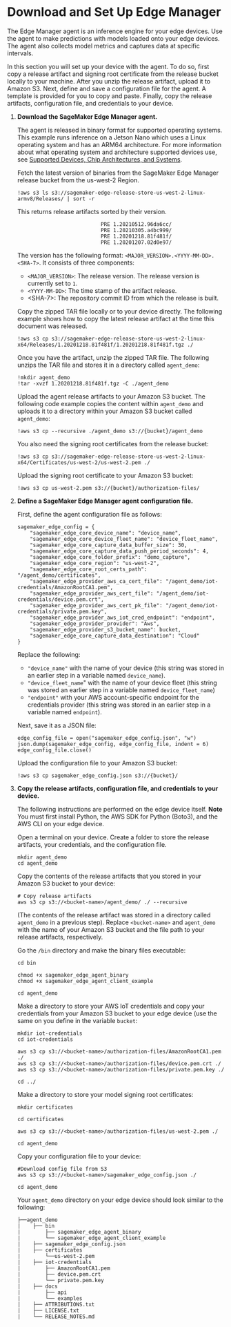 # Download and Set Up Edge Manager<a name="edge-getting-started-step4"></a>

The Edge Manager agent is an inference engine for your edge devices\. Use the agent to make predictions with models loaded onto your edge devices\. The agent also collects model metrics and captures data at specific intervals\.



In this section you will set up your device with the agent\. To do so, first copy a release artifact and signing root certificate from the release bucket locally to your machine\. After you unzip the release artifact, upload it to Amazon S3\. Next, define and save a configuration file for the agent\. A template is provided for you to copy and paste\. Finally, copy the release artifacts, configuration file, and credentials to your device\.

1. **Download the SageMaker Edge Manager agent\.**

   The agent is released in binary format for supported operating systems\. This example runs inference on a Jetson Nano which uses a Linux operating system and has an ARM64 architecture\. For more information about what operating system and architecture supported devices use, see [Supported Devices, Chip Architectures, and Systems](neo-supported-devices-edge-devices.md)\.

   Fetch the latest version of binaries from the SageMaker Edge Manager release bucket from the us\-west\-2 Region\.

   ```
   !aws s3 ls s3://sagemaker-edge-release-store-us-west-2-linux-armv8/Releases/ | sort -r
   ```

   This returns release artifacts sorted by their version\.

   ```
                              PRE 1.20210512.96da6cc/
                              PRE 1.20210305.a4bc999/
                              PRE 1.20201218.81f481f/
                              PRE 1.20201207.02d0e97/
   ```

   The version has the following format: `<MAJOR_VERSION>.<YYYY-MM-DD>.<SHA-7>`\. It consists of three components:
   + `<MAJOR_VERSION>`: The release version\. The release version is currently set to `1`\.
   + `<YYYY-MM-DD>`: The time stamp of the artifact release\.
   + <SHA\-7>: The repository commit ID from which the release is built\.

   Copy the zipped TAR file locally or to your device directly\. The following example shows how to copy the latest release artifact at the time this document was released\.

   ```
   !aws s3 cp s3://sagemaker-edge-release-store-us-west-2-linux-x64/Releases/1.20201218.81f481f/1.20201218.81f481f.tgz ./
   ```

   Once you have the artifact, unzip the zipped TAR file\. The following unzips the TAR file and stores it in a directory called `agent_demo`:

   ```
   !mkdir agent_demo
   !tar -xvzf 1.20201218.81f481f.tgz -C ./agent_demo
   ```

   Upload the agent release artifacts to your Amazon S3 bucket\. The following code example copies the content within `agent_demo` and uploads it to a directory within your Amazon S3 bucket called `agent_demo`:

   ```
   !aws s3 cp --recursive ./agent_demo s3://{bucket}/agent_demo
   ```

   You also need the signing root certificates from the release bucket:

   ```
   !aws s3 cp s3://sagemaker-edge-release-store-us-west-2-linux-x64/Certificates/us-west-2/us-west-2.pem ./
   ```

   Upload the signing root certificate to your Amazon S3 bucket:

   ```
   !aws s3 cp us-west-2.pem s3://{bucket}/authorization-files/
   ```

1. **Define a SageMaker Edge Manager agent configuration file\.**

   First, define the agent configuration file as follows:

   ```
   sagemaker_edge_config = {
       "sagemaker_edge_core_device_name": "device_name",
       "sagemaker_edge_core_device_fleet_name": "device_fleet_name",
       "sagemaker_edge_core_capture_data_buffer_size": 30,
       "sagemaker_edge_core_capture_data_push_period_seconds": 4,
       "sagemaker_edge_core_folder_prefix": "demo_capture",
       "sagemaker_edge_core_region": "us-west-2",
       "sagemaker_edge_core_root_certs_path": "/agent_demo/certificates",
       "sagemaker_edge_provider_aws_ca_cert_file": "/agent_demo/iot-credentials/AmazonRootCA1.pem",
       "sagemaker_edge_provider_aws_cert_file": "/agent_demo/iot-credentials/device.pem.crt",
       "sagemaker_edge_provider_aws_cert_pk_file": "/agent_demo/iot-credentials/private.pem.key",
       "sagemaker_edge_provider_aws_iot_cred_endpoint": "endpoint",
       "sagemaker_edge_provider_provider": "Aws",
       "sagemaker_edge_provider_s3_bucket_name": bucket,
       "sagemaker_edge_core_capture_data_destination": "Cloud"
   }
   ```

   Replace the following:
   + `"device_name"` with the name of your device \(this string was stored in an earlier step in a variable named `device_name`\)\.
   + `"device_fleet_name`" with the name of your device fleet \(this string was stored an earlier step in a variable named `device_fleet_name`\)
   + `"endpoint"` with your AWS account\-specific endpoint for the credentials provider \(this string was stored in an earlier step in a variable named `endpoint`\)\.

   Next, save it as a JSON file:

   ```
   edge_config_file = open("sagemaker_edge_config.json", "w")
   json.dump(sagemaker_edge_config, edge_config_file, indent = 6)
   edge_config_file.close()
   ```

   Upload the configuration file to your Amazon S3 bucket:

   ```
   !aws s3 cp sagemaker_edge_config.json s3://{bucket}/
   ```

1. **Copy the release artifacts, configuration file, and credentials to your device\.**

   The following instructions are performed on the edge device itself\.
**Note**  
You must first install Python, the AWS SDK for Python \(Boto3\), and the AWS CLI on your edge device\. 

   Open a terminal on your device\. Create a folder to store the release artifacts, your credentials, and the configuration file\.

   ```
   mkdir agent_demo
   cd agent_demo
   ```

   Copy the contents of the release artifacts that you stored in your Amazon S3 bucket to your device:

   ```
   # Copy release artifacts 
   aws s3 cp s3://<bucket-name>/agent_demo/ ./ --recursive
   ```

   \(The contents of the release artifact was stored in a directory called `agent_demo` in a previous step\)\. Replace `<bucket-name>` and `agent_demo` with the name of your Amazon S3 bucket and the file path to your release artifacts, respectively\.

   Go the `/bin` directory and make the binary files executable:

   ```
   cd bin
   
   chmod +x sagemaker_edge_agent_binary
   chmod +x sagemaker_edge_agent_client_example
   
   cd agent_demo
   ```

   Make a directory to store your AWS IoT credentials and copy your credentials from your Amazon S3 bucket to your edge device \(use the same on you define in the variable `bucket`:

   ```
   mkdir iot-credentials
   cd iot-credentials
   
   aws s3 cp s3://<bucket-name>/authorization-files/AmazonRootCA1.pem ./
   aws s3 cp s3://<bucket-name>/authorization-files/device.pem.crt ./
   aws s3 cp s3://<bucket-name>/authorization-files/private.pem.key ./
   
   cd ../
   ```

   Make a directory to store your model signing root certificates:

   ```
   mkdir certificates
   
   cd certificates
   
   aws s3 cp s3://<bucket-name>/authorization-files/us-west-2.pem ./
   
   cd agent_demo
   ```

   Copy your configuration file to your device:

   ```
   #Download config file from S3
   aws s3 cp s3://<bucket-name>/sagemaker_edge_config.json ./
   
   cd agent_demo
   ```

   Your `agent_demo` directory on your edge device should look similar to the following:

   ```
   ├──agent_demo
   |    ├── bin
   |        ├── sagemaker_edge_agent_binary
   |        └── sagemaker_edge_agent_client_example
   |    ├── sagemaker_edge_config.json
   |    ├── certificates
   |        └──us-west-2.pem
   |    ├── iot-credentials
   |        ├── AmazonRootCA1.pem
   |        ├── device.pem.crt
   |        └── private.pem.key
   |    ├── docs
   |        ├── api
   |        └── examples
   |    ├── ATTRIBUTIONS.txt
   |    ├── LICENSE.txt  
   |    └── RELEASE_NOTES.md
   ```